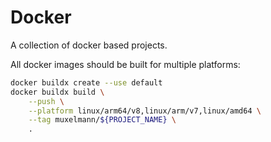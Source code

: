 # Docker

A collection of docker based projects.

All docker images should be built for multiple platforms:

```bash
docker buildx create --use default
docker buildx build \
    --push \
    --platform linux/arm64/v8,linux/arm/v7,linux/amd64 \
    --tag muxelmann/${PROJECT_NAME} \
    .
```